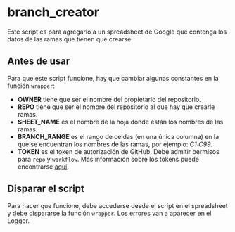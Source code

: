 # branch_creator

Este script es para agregarlo a un spreadsheet de Google que contenga los datos de las ramas que tienen que crearse.

## Antes de usar

Para que este script funcione, hay que cambiar algunas constantes en la función `wrapper`:

- **OWNER** tiene que ser el nombre del propietario del repositorio.
- **REPO** tiene que ser el nombre del repositorio al que hay que crearle ramas.
- **SHEET_NAME** es el nombre de la hoja donde están los nombres de las ramas.
- **BRANCH_RANGE** es el rango de celdas (en una única columna) en la que se encuentran los nombres de las ramas, por ejemplo: _C1:C99_.
- **TOKEN** es el token de autorización de GitHub. Debe admitir permisos para `repo` y `workflow`. Más información sobre los tokens puede encontrarse [aquí](https://docs.github.com/en/authentication/keeping-your-account-and-data-secure/managing-your-personal-access-tokens).

## Disparar el script

Para hacer que funcione, debe accederse desde el script en el spreadsheet y debe dispararse la función `wrapper`. Los errores van a aparecer en el Logger.